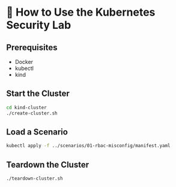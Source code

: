 # 📘 How to Use the Kubernetes Security Lab

## Prerequisites
- Docker
- kubectl
- kind

## Start the Cluster
```bash
cd kind-cluster
./create-cluster.sh
```

## Load a Scenario
```bash
kubectl apply -f ../scenarios/01-rbac-misconfig/manifest.yaml
```

## Teardown the Cluster
```bash
./teardown-cluster.sh
```
